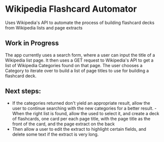 # Wikipedia Flashcard Automator
Uses Wikipedia's API to automate the process of building flashcard decks from Wikipedia lists and page extracts

## Work in Progress
The app currently uses a search form, where a user can input the title of a Wikipedia list page. It then uses a GET request to Wikipedia's API to get a list of Wikipedia Categories found on that page. The user chooses a Category to iterate over to build a list of page titles to use for building a flashcard deck.

## Next steps:
- If the categories returned don't yield an appropriate result, allow the user to continue searching with the new categories for a better result.
-When the right list is found, allow the used to select it, and create a deck of flashcards, one card per each page title, with the page title as the front of the card, and the page extract on the back
- Then allow a user to edit the extract to highlight certain fields, and delete some text if the extract is very long.
